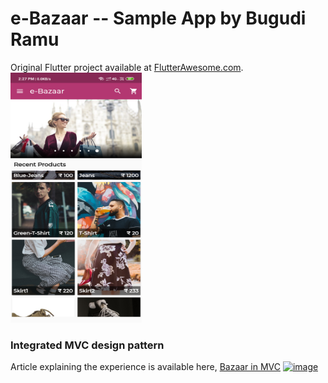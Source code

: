 # e-Bazaar -- Sample App by Bugudi Ramu

Original Flutter project available at [FlutterAwesome.com](https://flutterawesome.com/an-e-commerce-app-which-is-made-with-flutter-and-dart/).
 <img src="images/readmePics/img3.png" width="210" height="400"> 
 ### Integrated MVC design pattern 
 Article explaining the experience is available here, [Bazaar in MVC](https://medium.com/p/41e1c960b5c5/)
 [![image](https://user-images.githubusercontent.com/32497443/65820737-45268b80-e1f2-11e9-9fc1-b2e42dfb9ab7.png)](https://medium.com/p/41e1c960b5c5/)